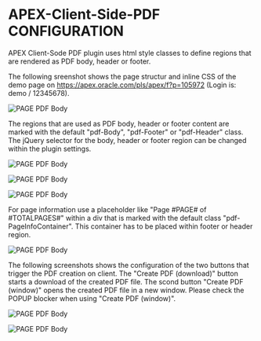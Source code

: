# APEX-Client-Side-PDF CONFIGURATION

APEX Client-Sode PDF plugin uses html style classes to define regions that are rendered as PDF body, header or footer.

The following sreenshot shows the page structur and inline CSS of the demo page on https://apex.oracle.com/pls/apex/f?p=105972 (Login is: demo / 12345678).  

![PAGE PDF Body](https://github.com/rhinterndorfer/APEX-Client-Side-PDF/raw/master/screenshot_page_structur.png)

The regions that are used as PDF body, header or footer content are marked with the default "pdf-Body", "pdf-Footer" or "pdf-Header" class. 
The jQuery selector for the body, header or footer region can be changed within the plugin settings.  

![PAGE PDF Body](https://github.com/rhinterndorfer/APEX-Client-Side-PDF/raw/master/screenshot_page_pdf_body.png)

![PAGE PDF Body](https://github.com/rhinterndorfer/APEX-Client-Side-PDF/raw/master/screenshot_page_pdf_header.png)

![PAGE PDF Body](https://github.com/rhinterndorfer/APEX-Client-Side-PDF/raw/master/screenshot_page_pdf_footer.png)

For page information use a placeholder like "Page #PAGE# of #TOTALPAGES#" within a div that is marked with the default class "pdf-PageInfoContainer".
This container has to be placed within footer or header region.

![PAGE PDF Body](https://github.com/rhinterndorfer/APEX-Client-Side-PDF/raw/master/screenshot_page_pdf_page_info.png)

The following screenshots shows the configuration of the two buttons that trigger the PDF creation on client. 
The "Create PDF (download)" button starts a download of the created PDF file.
The scond button "Create PDF (window)" opens the created PDF file in a new window.
Please check the POPUP blocker when using "Create PDF (window)".

![PAGE PDF Body](https://github.com/rhinterndorfer/APEX-Client-Side-PDF/raw/master/screenshot_page_pdf_button_download.png)

![PAGE PDF Body](https://github.com/rhinterndorfer/APEX-Client-Side-PDF/raw/master/screenshot_page_pdf_button_new_window.png)